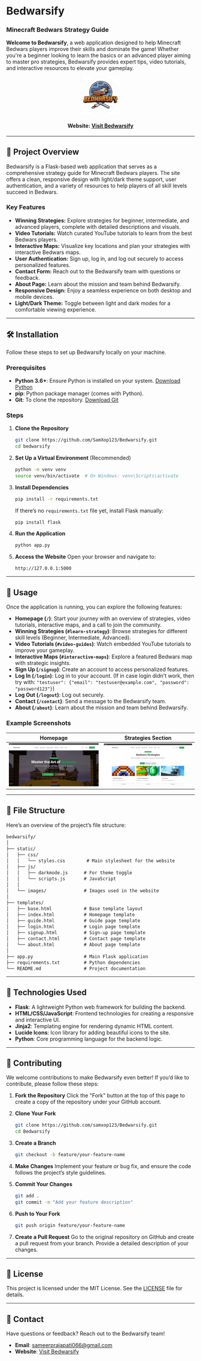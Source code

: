 
# Bedwarsify
### Minecraft Bedwars Strategy Guide

**Welcome to Bedwarsify**, a web application designed to help Minecraft Bedwars players improve their skills and dominate the game! Whether you're a beginner looking to learn the basics or an advanced player aiming to master pro strategies, Bedwarsify provides expert tips, video tutorials, and interactive resources to elevate your gameplay.

<div align="center">

<img src="./static/images/bedwarsify-logo3.png" width= "100px">

#### Website: [Visit Bedwarsify](https://bedwarsify.vercel.app)

</div>

---

## 🚀 Project Overview

Bedwarsify is a Flask-based web application that serves as a comprehensive strategy guide for Minecraft Bedwars players. The site offers a clean, responsive design with light/dark theme support, user authentication, and a variety of resources to help players of all skill levels succeed in Bedwars.

### Key Features
- **Winning Strategies:** Explore strategies for beginner, intermediate, and advanced players, complete with detailed descriptions and visuals.
- **Video Tutorials:** Watch curated YouTube tutorials to learn from the best Bedwars players.
- **Interactive Maps:** Visualize key locations and plan your strategies with interactive Bedwars maps.
- **User Authentication:** Sign up, log in, and log out securely to access personalized features.
- **Contact Form:** Reach out to the Bedwarsify team with questions or feedback.
- **About Page:** Learn about the mission and team behind Bedwarsify.
- **Responsive Design:** Enjoy a seamless experience on both desktop and mobile devices.
- **Light/Dark Theme:** Toggle between light and dark modes for a comfortable viewing experience.

---

## 🛠️ Installation

Follow these steps to set up Bedwarsify locally on your machine.

### Prerequisites
- **Python 3.6+**: Ensure Python is installed on your system. [Download Python](https://www.python.org/downloads/)
- **pip**: Python package manager (comes with Python).
- **Git**: To clone the repository. [Download Git](https://git-scm.com/downloads)

### Steps
1. **Clone the Repository**
   ```bash
   git clone https://github.com/SamXop123/Bedwarsify.git
   cd bedwarsify
   ```

2. **Set Up a Virtual Environment** (Recommended)
   ```bash
   python -m venv venv
   source venv/bin/activate  # On Windows: venv\Scripts\activate
   ```

3. **Install Dependencies**
   ```bash
   pip install -r requirements.txt
   ```

   If there’s no `requirements.txt` file yet, install Flask manually:
   ```bash
   pip install flask
   ```

4. **Run the Application**
   ```bash
   python app.py
   ```

5. **Access the Website**
   Open your browser and navigate to:
   ```
   http://127.0.0.1:5000
   ```

---

## 📖 Usage

Once the application is running, you can explore the following features:

- **Homepage (`/`)**: Start your journey with an overview of strategies, video tutorials, interactive maps, and a call to join the community.
- **Winning Strategies (`#learn-strategy`)**: Browse strategies for different skill levels (Beginner, Intermediate, Advanced).
- **Video Tutorials (`#video-guides`)**: Watch embedded YouTube tutorials to improve your gameplay.
- **Interactive Maps (`#interactive-maps`)**: Explore a featured Bedwars map with strategic insights.
- **Sign Up (`/signup`)**: Create an account to access personalized features.
- **Log In (`/login`)**: Log in to your account.
(If in case login didn't work, then try with:
 `"testuser": {"email": "testuser@example.com", "password": "password123"}`)
- **Log Out (`/logout`)**: Log out securely.
- **Contact (`/contact`)**: Send a message to the Bedwarsify team.
- **About (`/about`)**: Learn about the mission and team behind Bedwarsify.

### Example Screenshots
| Homepage | Strategies Section |
|----------|--------------------|
| ![Homepage](/static/images/home-page.png) | ![Strategies](/static/images/strategy-section.png) |


---

## 📂 File Structure

Here’s an overview of the project’s file structure:

```
bedwarsify/
│
├── static/
│   ├── css/
│   │   └── styles.css        # Main stylesheet for the website
│   ├── js/
│   │   ├── darkmode.js      # For theme toggle
│   │   └── scripts.js       # JavaScript 
│   │
│   └── images/              # Images used in the website
│
├── templates/
│   ├── base.html            # Base template layout
│   ├── index.html           # Homepage template
│   ├── guide.html           # Guide page template
│   ├── login.html           # Login page template
│   ├── signup.html          # Sign-up page template
│   ├── contact.html         # Contact page template
│   └── about.html           # About page template
│
├── app.py                   # Main Flask application
├── requirements.txt         # Python dependencies
└── README.md                # Project documentation
```

---

## 🧰 Technologies Used

- **Flask**: A lightweight Python web framework for building the backend.
- **HTML/CSS/JavaScript**: Frontend technologies for creating a responsive and interactive UI.
- **Jinja2**: Templating engine for rendering dynamic HTML content.
- **Lucide Icons**: Icon library for adding beautiful icons to the site.
- **Python**: Core programming language for the backend logic.

---

## 🌟 Contributing

We welcome contributions to make Bedwarsify even better! If you’d like to contribute, please follow these steps:

1. **Fork the Repository**
   Click the "Fork" button at the top of this page to create a copy of the repository under your GitHub account.

2. **Clone Your Fork**
   ```bash
   git clone https://github.com/samxop123/Bedwarsify.git
   cd Bedwarsify
   ```

3. **Create a Branch**
   ```bash
   git checkout -b feature/your-feature-name
   ```

4. **Make Changes**
   Implement your feature or bug fix, and ensure the code follows the project’s style guidelines.

5. **Commit Your Changes**
   ```bash
   git add .
   git commit -m "Add your feature description"
   ```

6. **Push to Your Fork**
   ```bash
   git push origin feature/your-feature-name
   ```

7. **Create a Pull Request**
   Go to the original repository on GitHub and create a pull request from your branch. Provide a detailed description of your changes.

---

## 📜 License

This project is licensed under the MIT License. See the [LICENSE](LICENSE) file for details.

---

## 📧 Contact

Have questions or feedback? Reach out to the Bedwarsify team!

- **Email**: sameerprajapati066@gmail.com
- **Website**: [Visit Bedwarsify](https://bedwarsify.vercel.app)
